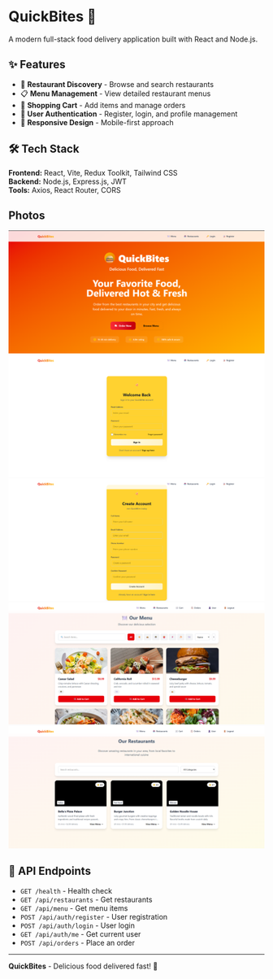 ﻿# QuickBites 🍔

A modern full-stack food delivery application built with React and Node.js.

## ✨ Features

- 🍕 **Restaurant Discovery** - Browse and search restaurants
- 📋 **Menu Management** - View detailed restaurant menus
- 🛒 **Shopping Cart** - Add items and manage orders
- 👤 **User Authentication** - Register, login, and profile management
- 📱 **Responsive Design** - Mobile-first approach

## 🛠️ Tech Stack

**Frontend:** React, Vite, Redux Toolkit, Tailwind CSS <br>
**Backend:** Node.js, Express.js, JWT <br>
**Tools:** Axios, React Router, CORS

## Photos
![Alt text of the image](https://github.com/utkarshrosario/QuickBites/blob/main/QuickBites%20Home(1).png)
![Alt text of the image](https://github.com/utkarshrosario/QuickBites/blob/main/QuickBites%20Login.png)
![Alt text of the image](https://github.com/utkarshrosario/QuickBites/blob/main/QuickBites%20Register.png)
![Alt text of the image](https://github.com/utkarshrosario/QuickBites/blob/main/QuickBites%20Menu.png)
![Alt text of the image](https://github.com/utkarshrosario/QuickBites/blob/main/QuickBites%20Restaurants.png)

## 🔗 API Endpoints

- `GET /health` - Health check
- `GET /api/restaurants` - Get restaurants
- `GET /api/menu` - Get menu items
- `POST /api/auth/register` - User registration
- `POST /api/auth/login` - User login
- `GET /api/auth/me` - Get current user
- `POST /api/orders` - Place an order

---

**QuickBites** - Delicious food delivered fast! 🚚






